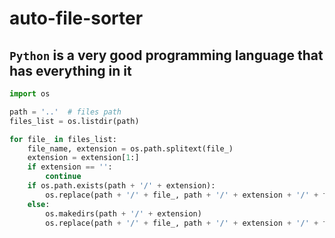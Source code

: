 # auto-file-sorter

## ```Python``` is a very good programming language that has everything in it

``` python
import os

path = '..'  # files path
files_list = os.listdir(path)

for file_ in files_list:
    file_name, extension = os.path.splitext(file_)
    extension = extension[1:]
    if extension == '':
        continue
    if os.path.exists(path + '/' + extension):
        os.replace(path + '/' + file_, path + '/' + extension + '/' + file_)
    else:
        os.makedirs(path + '/' + extension)
        os.replace(path + '/' + file_, path + '/' + extension + '/' + file_)

```
